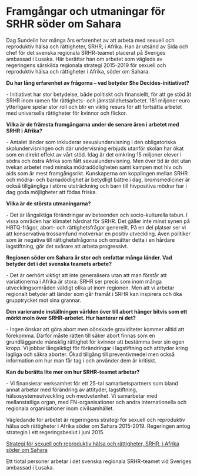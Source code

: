 # Framgångar och utmaningar för SRHR söder om Sahara

Dag Sundelin har många års erfarenhet av att arbeta med sexuell och reproduktiv hälsa och rättigheter, SRHR, i Afrika. Han är utsänd av Sida och chef för det svenska regionala SRHR\-teamet placerat på Sveriges ambassad i Lusaka. Här berättar han om arbetet som vägleds av regeringens särskilda regionala strategi 2015\-2019 för sexuell och reproduktiv hälsa och rättigheter i Afrika, söder om Sahara.


**Du har lång erfarenhet av frågorna – vad betyder She Decides\-initiativet?**

\- Initiativet har stor betydelse, både politiskt och finansiellt, för att ge stöd åt SRHR inom ramen för rättighets\- och jämställdhetsarbetet. 181 miljoner euro ytterligare spelar stor roll och blir en viktig resurs för att fortsätta arbetet med universella rättigheter för kvinnor och flickor.

**Vilka är de främsta framgångarna under de senare åren i arbetet med SRHR i Afrika?**

\- Antalet länder som inkluderar sexualundervisning i den obligatoriska skolundervisningen och där undervisning erbjuds utanför skolan har ökat som en direkt effekt av vårt stöd. Idag är det omkring 15 miljoner elever i södra och östra Afrika som fått sexualundervisning. Men över tid är det utan tvekan arbetet med minska mödradödligheten samt kampen mot hiv och aids som är mest framgångsrikt. Kunskaperna om kopplingen mellan SRHR och mödra\- och barnadödlighet är betydligt bättre i dag, bromsmediciner är också tillgängliga i större utsträckning och barn till hivpositiva mödrar har i dag goda möjligheter att födas friska.

**Vilka är de största utmaningarna?**

\- Det är långsiktiga förändringar av beteenden och socio\-kulturella tabun. I vissa områden har klimatet hårdnat för SRHR. Det gäller inte minst synen på HBTQ\-frågor, abort\- och rättighetsfrågor generellt. På en del platser ser vi att konservativa trossamfund motverkar en positiv utveckling. Även politiker som är negativa till rättighetsfrågorna och omsätter detta i en hårdare lagstiftning, gör det svårare att arbeta progressivt.

**Regionen söder om Sahara är stor och omfattar många länder. Vad betyder det i det svenska teamets arbete?**

\- Det är oerhört viktigt att inte generalisera utan att man förstår att variationerna i Afrika är stora. SRHR ser precis som inom många utvecklingsområden väldigt olika ut inom regionen. Men att vi arbetar regionalt betyder att länder som går framåt i SRHR kan inspirera och öka grupptrycket mot sina grannar.

**Den varierande inställningen världen över till abort hänger bitvis som ett mörkt moln över SRHR\-arbetet. Hur hanterar ni det?**

\- Ingen önskar att göra abort men oönskade graviditeter kommer alltid att förekomma. Därför måste rätten till säker abort finnas som en grundläggande mänsklig rättighet för kvinnor att bestämma över sin egen kropp. Vi jobbar långsiktigt för förändringar i lagstiftning och attityder kring lagliga och säkra aborter. Ökad tillgång till preventivmedel men också information om hur man får tag i och använder dem är kritiskt.

**Kan du berätta lite mer om hur SRHR\-teamet arbetar?**

\- Vi finansierar verksamhet för ett 25\-tal samarbetspartners som bland annat arbetar med förändring av attityder, lagstiftning, hälsosystemsutveckling och medvetenhet. Vi samarbetar med mellanstatliga organ, med FN\-organisationer och andra internationella och regionala organisationer inom civilsamhället.

Vägledande för arbetet är regeringens strategi för sexuell och reproduktiv hälsa och rättigheter i Afrika söder om Sahara 2015\-2019\. Regeringen antog strategin i ett regeringsbeslut i juni 2015\.

[Strategi för sexuell och reproduktiv hälsa och rättigheter, SRHR, i Afrika söder om Sahara](/strategier-for-internationellt-bistand/2015/08/strategi-for-sexuell-och-reproduktiv-halsa/)

Ett tiotal personer arbetar i det svenska regionala SRHR\-teamet vid Sveriges ambassad i Lusaka.
